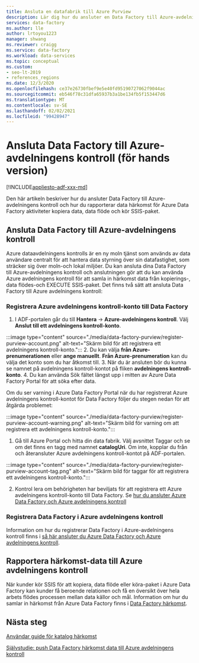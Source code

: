 ```yaml
---
title: Ansluta en datafabrik till Azure Purview
description: Lär dig hur du ansluter en Data Factory till Azure-avdelningens kontroll
services: data-factory
ms.author: lle
author: lrtoyou1223
manager: shwang
ms.reviewer: craigg
ms.service: data-factory
ms.workload: data-services
ms.topic: conceptual
ms.custom:
- seo-lt-2019
- references_regions
ms.date: 12/3/2020
ms.openlocfilehash: ce37e26730fbef9e5e40fd95190727062f9044ac
ms.sourcegitcommit: eb546f78c31dfa65937b3a1be134fb5f153447d6
ms.translationtype: MT
ms.contentlocale: sv-SE
ms.lasthandoff: 02/02/2021
ms.locfileid: "99428947"
---
```

# <a name="connect-data-factory-to-azure-purview-preview"></a>Ansluta Data Factory till Azure-avdelningens kontroll (för hands version)
[!INCLUDE[appliesto-adf-xxx-md](includes/appliesto-adf-xxx-md.md)]

Den här artikeln beskriver hur du ansluter Data Factory till Azure-avdelningens kontroll och hur du rapporterar data härkomst för Azure Data Factory aktiviteter kopiera data, data flöde och kör SSIS-paket.


## <a name="connect-data-factory-to-azure-purview"></a>Ansluta Data Factory till Azure-avdelningens kontroll
Azure dataavdelningens kontrolls är en ny moln tjänst som används av data användare centralt för att hantera data styrning över sin datafastighet, som sträcker sig över moln-och lokal miljöer. Du kan ansluta dina Data Factory till Azure-avdelningens kontroll och anslutningen gör att du kan använda Azure avdelningens kontroll för att samla in härkomst data från kopierings-, data flödes-och EXECUTE SSIS-paket. Det finns två sätt att ansluta Data Factory till Azure avdelningens kontroll:
### <a name="register-azure-purview-account-to-data-factory"></a>Registrera Azure avdelningens kontroll-konto till Data Factory
1. I ADF-portalen går du till **Hantera**  ->  **Azure-avdelningens kontroll**. Välj **Anslut till ett avdelningens kontroll-konto**. 

:::image type="content" source="./media/data-factory-purview/register-purview-account.png" alt-text="Skärm bild för att registrera ett avdelningens kontroll-konto.":::
2. Du kan välja **från Azure-prenumerationen** eller **ange manuellt**. **Från Azure-prenumeration** kan du välja det konto som du har åtkomst till. 
3. När du är ansluten bör du kunna se namnet på avdelningens kontroll-kontot på fliken **avdelningens kontroll-konto**. 
4. Du kan använda Sök fältet längst upp i mitten av Azure Data Factory Portal för att söka efter data. 

Om du ser varning i Azure Data Factory Portal när du har registrerat Azure avdelningens kontroll-kontot för Data Factory följer du stegen nedan för att åtgärda problemet:

:::image type="content" source="./media/data-factory-purview/register-purview-account-warning.png" alt-text="Skärm bild för varning om att registrera ett avdelningens kontroll-konto.":::

1. Gå till Azure Portal och hitta din data fabrik. Välj avsnittet Taggar och se om det finns en tagg med namnet **catalogUri**. Om inte, kopplar du från och återansluter Azure avdelningens kontroll-kontot på ADF-portalen.

:::image type="content" source="./media/data-factory-purview/register-purview-account-tag.png" alt-text="Skärm bild för taggar för att registrera ett avdelningens kontroll-konto.":::

2. Kontrol lera om behörigheten har beviljats för att registrera ett Azure avdelningens kontroll-konto till Data Factory. Se [hur du ansluter Azure Data Factory och Azure avdelningens kontroll](https://docs.microsoft.com/azure/purview/how-to-link-azure-data-factory#create-new-data-factory-connection)

### <a name="register-data-factory-in-azure-purview"></a>Registrera Data Factory i Azure avdelningens kontroll
Information om hur du registrerar Data Factory i Azure-avdelningens kontroll finns i [så här ansluter du Azure Data Factory och Azure avdelningens kontroll](https://docs.microsoft.com/azure/purview/how-to-link-azure-data-factory). 

## <a name="report-lineage-data-to-azure-purview"></a>Rapportera härkomst-data till Azure avdelningens kontroll
När kunder kör SSIS för att kopiera, data flöde eller köra-paket i Azure Data Factory kan kunder få beroende relationen och få en översikt över hela arbets flödes processen mellan data källor och mål.
Information om hur du samlar in härkomst från Azure Data Factory finns i [Data Factory härkomst](../purview/how-to-link-azure-data-factory.md#supported-azure-data-factory-activities).

## <a name="next-steps"></a>Nästa steg
[Användar guide för katalog härkomst](../purview/catalog-lineage-user-guide.md)

[Självstudie: push Data Factory härkomst data till Azure avdelningens kontroll](turorial-push-lineage-to-purview.md)